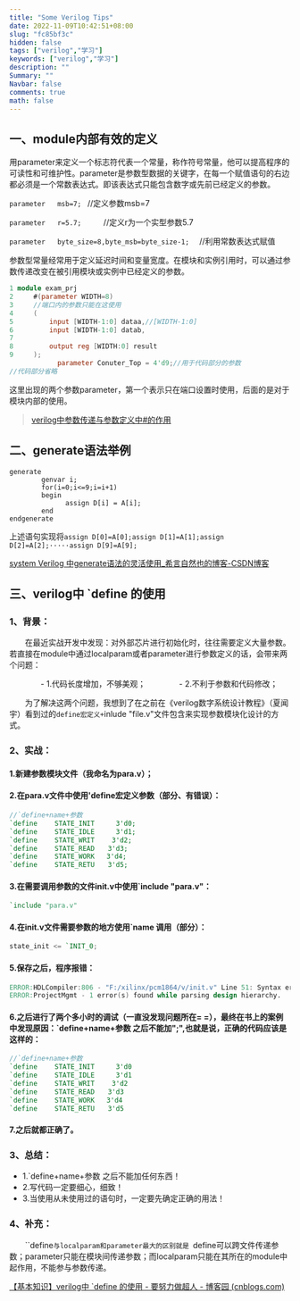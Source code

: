 ```yaml
---
title: "Some Verilog Tips"
date: 2022-11-09T10:42:51+08:00
slug: "fc85bf3c"
hidden: false
tags: ["verilog","学习"]
keywords: ["verilog","学习"]
description: ""
Summary: ""
Navbar: false
comments: true
math: false
---
```




<!--more-->

## **一、module内部有效的定义**

用parameter来定义一个标志符代表一个常量，称作符号常量，他可以提高程序的可读性和可维护性。parameter是参数型数据的关键字，在每一个赋值语句的右边都必须是一个常数表达式。即该表达式只能包含数字或先前已经定义的参数。

`parameter   msb=7; `        //定义参数msb=7

`parameter   r=5.7;     `     //定义r为一个实型参数5.7

`parameter   byte_size=8,byte_msb=byte_size-1;  `   //利用常数表达式赋值

参数型常量经常用于定义延迟时间和变量宽度。在模块和实例引用时，可以通过参数传递改变在被引用模块或实例中已经定义的参数。

```verilog
1 module exam_prj
2     #(parameter WIDTH=8) 
3     //端口内的参数只能在这使用 
4     (
5         input [WIDTH-1:0] dataa,//[WIDTH-1:0]
6         input [WIDTH-1:0] datab,
7 
8         output reg [WIDTH:0] result
9     ); 
			parameter Conuter_Top = 4'd9;//用于代码部分的参数
//代码部分省略
```

  这里出现的两个参数parameter，第一个表示只在端口设置时使用，后面的是对于模块内部的使用。

> [verilog中参数传递与参数定义中#的作用](https://www.cnblogs.com/uiojhi/p/7844879.html)

## 二、generate语法举例

    generate
            genvar i;
            for(i=0;i<=9;i=i+1) 
            begin
                  assign D[i] = A[i];
            end
    endgenerate

上述语句实现将`assign D[0]=A[0];assign D[1]=A[1];assign D[2]=A[2];·····assign D[9]=A[9];`

[system Verilog 中generate语法的灵活使用_希言自然也的博客-CSDN博客](https://blog.csdn.net/yindq1220/article/details/123510892)



## 三、verilog中 `define 的使用

### 1、背景：

　　在最近实战开发中发现：对外部芯片进行初始化时，往往需要定义大量参数。若直接在module中通过localparam或者parameter进行参数定义的话，会带来两个问题：

　　　　-  1.代码长度增加，不够美观；
　　　　-  2.不利于参数和代码修改；

　　为了解决这两个问题，我想到了在之前在《verilog数字系统设计教程》（夏闻宇）看到过的`define宏定义+`inlude "file.v"文件包含来实现参数模块化设计的方式。

### 2、实战：

#### 1.新建参数模块文件（我命名为para.v）；

#### 2.在para.v文件中使用'define宏定义参数（部分、有错误）：

```verilog
//`define+name+参数 　
`define 　　STATE_INIT　　  3'd0;
`define 　　STATE_IDLE　 　 3'd1;
`define 　　STATE_WRIT　　 3'd2;
`define 　　STATE_READ　　3'd3;
`define 　　STATE_WORK   3'd4;
`define 　　STATE_RETU　　3'd5;
```

#### 3.在需要调用参数的文件init.v中使用`include "para.v"：

```verilog
`include "para.v"
```

#### 4.在init.v文件需要参数的地方使用`name 调用（部分）：

 ```verilog
 state_init <= `INIT_0;
 ```

#### 5.保存之后，程序报错：
```verilog
ERROR:HDLCompiler:806 - "F:/xilinx/pcm1864/v/init.v" Line 51: Syntax error near ";".
ERROR:ProjectMgmt - 1 error(s) found while parsing design hierarchy.
```

#### 6.之后进行了两个多小时的调试（一直没发现问题所在= =），最终在书上的案例中发现原因：`define+name+参数 之后不能加";",也就是说，正确的代码应该是这样的：

```verilog
//`define+name+参数 　
`define 　　STATE_INIT　　  3'd0
`define 　　STATE_IDLE　 　 3'd1
`define 　　STATE_WRIT　　 3'd2
`define 　　STATE_READ　　3'd3
`define 　　STATE_WORK   3'd4
`define 　　STATE_RETU　　3'd5
```

#### 7.之后就都正确了。

### 3、总结：

- 1.`define+name+参数 之后不能加任何东西！
- 2.写代码一定要细心，细致！
- 3.当使用从未使用过的语句时，一定要先确定正确的用法！

### 4、补充：

　　``define` 与localparam和parameter最大的区别就是  `define可以跨文件传递参数；parameter只能在模块间传递参数；而localparam只能在其所在的module中起作用，不能参与参数传递。

[【基本知识】verilog中 `define 的使用 - 要努力做超人 - 博客园 (cnblogs.com)](https://www.cnblogs.com/yjw951012/archive/2019/03/25/10595533.html)
